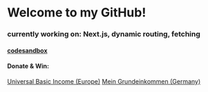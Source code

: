 # Welcome to my GitHub!

### currently working on: Next.js, dynamic routing, fetching

#### [codesandbox](https://codesandbox.io/u/RobinW)

#### Donate & Win:
[Universal Basic Income (Europe)](https://www.ubi4all.eu/)
[Mein Grundeinkommen (Germany)](https://www.mein-grundeinkommen.de/)
